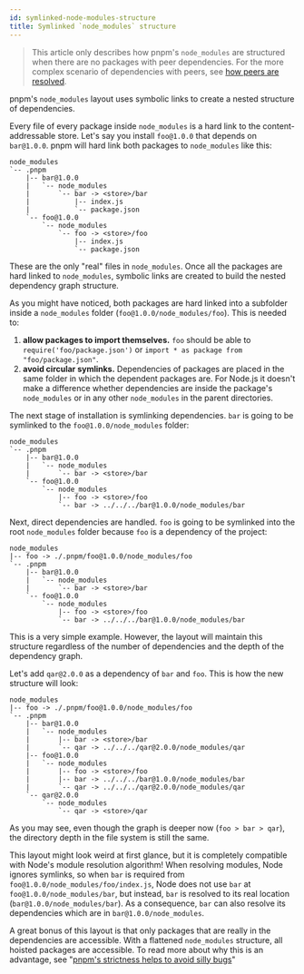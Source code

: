 ```yaml
---
id: symlinked-node-modules-structure
title: Symlinked `node_modules` structure
---
```


> This article only describes how pnpm's `node_modules` are structured when
> there are no packages with peer dependencies. For the more complex scenario of
> dependencies with peers, see [how peers are resolved](how-peers-are-resolved).

pnpm's `node_modules` layout uses symbolic links to create a nested structure of
dependencies.

Every file of every package inside `node_modules` is a hard link to the
content-addressable store. Let's say you install `foo@1.0.0` that depends on
`bar@1.0.0`. pnpm will hard link both packages to `node_modules` like this:

```
node_modules
`-- .pnpm
    |-- bar@1.0.0
    |   `-- node_modules
    |       `-- bar -> <store>/bar
    |           |-- index.js
    |           `-- package.json
    `-- foo@1.0.0
        `-- node_modules
            `-- foo -> <store>/foo
                |-- index.js
                `-- package.json
```

These are the only "real" files in `node_modules`. Once all the packages are
hard linked to `node_modules`, symbolic links are created to build the nested
dependency graph structure.

As you might have noticed, both packages are hard linked into a subfolder inside
a `node_modules` folder (`foo@1.0.0/node_modules/foo`). This is needed to:

1. **allow packages to import themselves.** `foo` should be able to
`require('foo/package.json')` or `import * as package from "foo/package.json"`.
2. **avoid circular symlinks.** Dependencies of packages are placed in the same
folder in which the dependent packages are. For Node.js it doesn't make a
difference whether dependencies are inside the package's `node_modules` or in
any other `node_modules` in the parent directories.

The next stage of installation is symlinking dependencies. `bar` is going to be
symlinked to the `foo@1.0.0/node_modules` folder:

```
node_modules
`-- .pnpm
    |-- bar@1.0.0
    |   `-- node_modules
    |       `-- bar -> <store>/bar
    `-- foo@1.0.0
        `-- node_modules
            |-- foo -> <store>/foo
            `-- bar -> ../../../bar@1.0.0/node_modules/bar
```

Next, direct dependencies are handled. `foo` is going to be symlinked into the
root `node_modules` folder because `foo` is a dependency of the project:

```
node_modules
|-- foo -> ./.pnpm/foo@1.0.0/node_modules/foo
`-- .pnpm
    |-- bar@1.0.0
    |   `-- node_modules
    |       `-- bar -> <store>/bar
    `-- foo@1.0.0
        `-- node_modules
            |-- foo -> <store>/foo
            `-- bar -> ../../../bar@1.0.0/node_modules/bar
```

This is a very simple example. However, the layout will maintain this structure
regardless of the number of dependencies and the depth of the dependency graph.

Let's add `qar@2.0.0` as a dependency of `bar` and `foo`. This is how the new
structure will look:

```
node_modules
|-- foo -> ./.pnpm/foo@1.0.0/node_modules/foo
`-- .pnpm
    |-- bar@1.0.0
    |   `-- node_modules
    |       |-- bar -> <store>/bar
    |       `-- qar -> ../../../qar@2.0.0/node_modules/qar
    |-- foo@1.0.0
    |   `-- node_modules
    |       |-- foo -> <store>/foo
    |       |-- bar -> ../../../bar@1.0.0/node_modules/bar
    |       `-- qar -> ../../../qar@2.0.0/node_modules/qar
    `-- qar@2.0.0
        `-- node_modules
            `-- qar -> <store>/qar
```

As you may see, even though the graph is deeper now (`foo > bar > qar`), the
directory depth in the file system is still the same.

This layout might look weird at first glance, but it is completely compatible
with Node's module resolution algorithm! When resolving modules, Node ignores
symlinks, so when `bar` is required from `foo@1.0.0/node_modules/foo/index.js`,
Node does not use `bar` at `foo@1.0.0/node_modules/bar`, but instead, `bar` is
resolved to its real location (`bar@1.0.0/node_modules/bar`). As a consequence,
`bar` can also resolve its dependencies which are in `bar@1.0.0/node_modules`.

A great bonus of this layout is that only packages that are really in the
dependencies are accessible. With a flattened `node_modules` structure, all
hoisted packages are accessible. To read more about why this is an advantage,
see "[pnpm's strictness helps to avoid silly bugs][bugs]"

[bugs]: https://www.kochan.io/nodejs/pnpms-strictness-helps-to-avoid-silly-bugs.html
